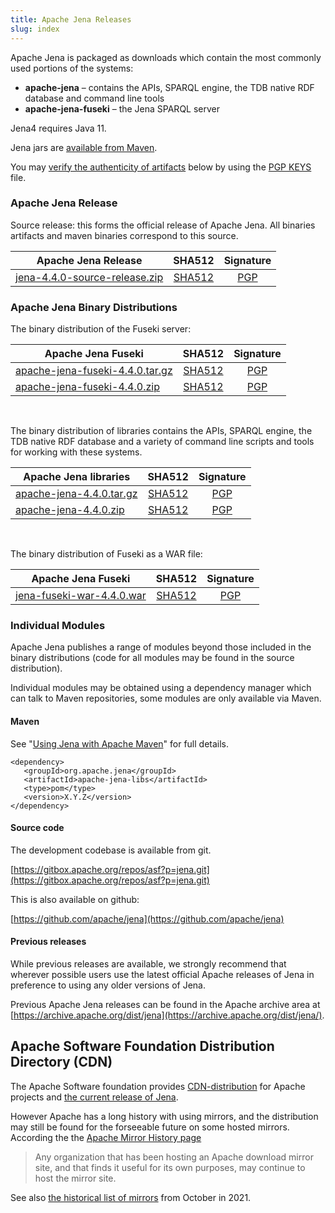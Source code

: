 ```yaml
---
title: Apache Jena Releases
slug: index
---
```

Apache Jena is packaged as downloads which contain the most commonly used portions of the systems:

- **apache-jena** &ndash; contains the APIs, SPARQL engine, the TDB native RDF database and command line tools
- **apache-jena-fuseki** &ndash; the Jena SPARQL server

Jena4 requires Java 11.

Jena jars are [available from Maven](maven.html).

You may [verify the authenticity of artifacts](https://www.apache.org/info/verification.html) below by using the [PGP KEYS](https://downloads.apache.org/jena/KEYS) file.

### Apache Jena Release

Source release: this forms the official release of Apache Jena. All binaries artifacts and maven binaries correspond to this source.

| Apache Jena Release | SHA512 | Signature |
| ------------ | :----: | :-------: |
|<a href="[preferred]jena/source/jena-4.4.0-source-release.zip">jena-4.4.0-source-release.zip</a> | [SHA512](https://downloads.apache.org/jena/source/jena-4.4.0-source-release.zip.sha512) | [PGP](https://downloads.apache.org/jena/source/jena-4.4.0-source-release.zip.asc) |

### Apache Jena Binary Distributions

The binary distribution of the Fuseki server:

| Apache Jena Fuseki  | SHA512 | Signature |
| ------------ | :----: | :-------: |
| <a href="[preferred]jena/binaries/apache-jena-fuseki-4.4.0.tar.gz">apache-jena-fuseki-4.4.0.tar.gz</a> | [SHA512](https://downloads.apache.org/jena/binaries/apache-jena-fuseki-4.4.0.tar.gz.sha512) | [PGP](https://downloads.apache.org/jena/binaries/apache-jena-fuseki-4.4.0.tar.gz.asc) |
| <a href="[preferred]jena/binaries/apache-jena-fuseki-4.4.0.zip">apache-jena-fuseki-4.4.0.zip</a> | [SHA512](https://downloads.apache.org/jena/binaries/apache-jena-fuseki-4.4.0.zip.sha512) | [PGP](https://downloads.apache.org/jena/binaries/apache-jena-fuseki-4.4.0.zip.asc) |

<p>&nbsp;</p>
The binary distribution of libraries contains the APIs, SPARQL engine, the TDB native RDF database and a variety of command line scripts and tools for working with these systems.

| Apache Jena libraries | SHA512 | Signature |
| ------------ | :----: | :-------: |
|<a href="[preferred]jena/binaries/apache-jena-4.4.0.tar.gz">apache-jena-4.4.0.tar.gz</a> | [SHA512](https://downloads.apache.org/jena/binaries/apache-jena-4.4.0.tar.gz.sha512) | [PGP](https://downloads.apache.org/jena/binaries/apache-jena-4.4.0.tar.gz.asc) |
| <a href="[preferred]jena/binaries/apache-jena-4.4.0.zip">apache-jena-4.4.0.zip</a> | [SHA512](https://downloads.apache.org/jena/binaries/apache-jena-4.4.0.zip.sha512) | [PGP](https://downloads.apache.org/jena/binaries/apache-jena-4.4.0.zip.asc)

<p>&nbsp;</p>
The binary distribution of Fuseki as a WAR file:

| Apache Jena Fuseki  | SHA512 | Signature |
| ------------ | :----: | :-------: |
| <a href="[preferred]jena/binaries/jena-fuseki-war-4.4.0.war">jena-fuseki-war-4.4.0.war</a> | [SHA512](https://downloads.apache.org/jena/binaries/jena-fuseki-war-4.4.0.war.sha512) | [PGP](https://downloads.apache.org/jena/binaries/jena-fuseki-war-4.4.0.war.asc) |

### Individual Modules

Apache Jena publishes a range of modules beyond those included in the binary distributions (code for all modules may be found in the source distribution).

Individual modules may be obtained using a dependency manager which can talk to Maven repositories, some modules are only available via Maven.

#### Maven

See "[Using Jena with Apache Maven](maven.html)" for full details.

    <dependency>
       <groupId>org.apache.jena</groupId>
       <artifactId>apache-jena-libs</artifactId>
       <type>pom</type>
       <version>X.Y.Z</version>
    </dependency>

#### Source code

The development codebase is available from git.

[https://gitbox.apache.org/repos/asf?p=jena.git](https://gitbox.apache.org/repos/asf?p=jena.git)

This is also available on github:

[https://github.com/apache/jena](https://github.com/apache/jena)

#### Previous releases

While previous releases are available, we strongly recommend that wherever
possible users use the latest official Apache releases of Jena in
preference to using any older versions of Jena.

Previous Apache Jena releases can be found in the Apache archive area
at [https://archive.apache.org/dist/jena](https://archive.apache.org/dist/jena/).

## Apache Software Foundation Distribution Directory (CDN)

The Apache Software foundation provides [CDN-distribution](https://dlcdn.apache.org/) for Apache projects and [the current release of Jena](https://dlcdn.apache.org/jena/). 

However Apache has a long history with using mirrors, and the distribution may still be found for the forseeable future on some hosted mirrors. According the the [Apache Mirror History page](https://apache.org/history/mirror-history.html)
> Any organization that has been hosting an Apache download mirror site, and that finds it useful for its own purposes, may continue to host the mirror site.

See also [the historical list of mirrors](https://web.archive.org/web/20211027074947/https://www.apache.org/mirrors/) from October in 2021.
